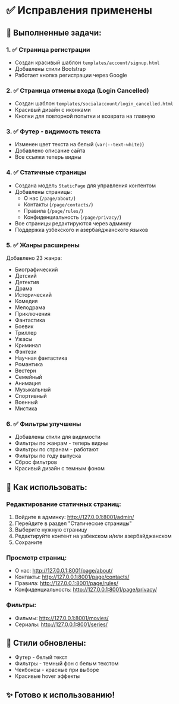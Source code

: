 # ✅ Исправления применены

## 🎯 Выполненные задачи:

### 1. ✅ Страница регистрации
- Создан красивый шаблон `templates/account/signup.html`
- Добавлены стили Bootstrap
- Работает кнопка регистрации через Google

### 2. ✅ Страница отмены входа (Login Cancelled)
- Создан шаблон `templates/socialaccount/login_cancelled.html`
- Красивый дизайн с иконками
- Кнопки для повторной попытки и возврата на главную

### 3. ✅ Футер - видимость текста
- Изменен цвет текста на белый (`var(--text-white)`)
- Добавлено описание сайта
- Все ссылки теперь видны

### 4. ✅ Статичные страницы
- Создана модель `StaticPage` для управления контентом
- Добавлены страницы:
  - О нас (`/page/about/`)
  - Контакты (`/page/contacts/`)
  - Правила (`/page/rules/`)
  - Конфиденциальность (`/page/privacy/`)
- Все страницы редактируются через админку
- Поддержка узбекского и азербайджанского языков

### 5. ✅ Жанры расширены
Добавлено 23 жанра:
- Биографический
- Детский
- Детектив
- Драма
- Исторический
- Комедия
- Мелодрама
- Приключения
- Фантастика
- Боевик
- Триллер
- Ужасы
- Криминал
- Фэнтези
- Научная фантастика
- Романтика
- Вестерн
- Семейный
- Анимация
- Музыкальный
- Спортивный
- Военный
- Мистика

### 6. ✅ Фильтры улучшены
- Добавлены стили для видимости
- Фильтры по жанрам - теперь видны
- Фильтры по странам - работают
- Фильтры по году выпуска
- Сброс фильтров
- Красивый дизайн с темным фоном

## 📝 Как использовать:

### Редактирование статичных страниц:
1. Войдите в админку: http://127.0.0.1:8001/admin/
2. Перейдите в раздел "Статические страницы"
3. Выберите нужную страницу
4. Редактируйте контент на узбекском и/или азербайджанском
5. Сохраните

### Просмотр страниц:
- О нас: http://127.0.0.1:8001/page/about/
- Контакты: http://127.0.0.1:8001/page/contacts/
- Правила: http://127.0.0.1:8001/page/rules/
- Конфиденциальность: http://127.0.0.1:8001/page/privacy/

### Фильтры:
- Фильмы: http://127.0.0.1:8001/movies/
- Сериалы: http://127.0.0.1:8001/series/

## 🎨 Стили обновлены:
- Футер - белый текст
- Фильтры - темный фон с белым текстом
- Чекбоксы - красные при выборе
- Красивые hover эффекты

## ✨ Готово к использованию!

